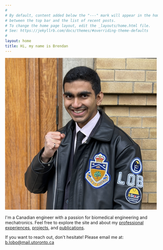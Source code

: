 ```yaml
---
#
# By default, content added below the "---" mark will appear in the home page
# between the top bar and the list of recent posts.
# To change the home page layout, edit the _layouts/home.html file.
# See: https://jekyllrb.com/docs/themes/#overriding-theme-defaults
#
layout: home
title: Hi, my name is Brendan
---
```

![Brendan Lobo Profile Photo](https://raw.githubusercontent.com/Brendan-Lobo/Brendan-Lobo.github.io/main/assets/homepage/Brendan_Profile_Photo.jpg)

I'm a Canadian engineer with a passion for biomedical engineering and mechatronics. Feel free to explore the site and about my [professional experiences](https://brendanlobo.ca/curriculum_vitae/), [projects](https://brendanlobo.ca/projects/), and [publications](https://brendanlobo.ca/publications/).

If you want to reach out, don't hesitate! Please email me at: [b.lobo@mail.utoronto.ca](mailto:b.lobo@mail.utoronto.ca)
